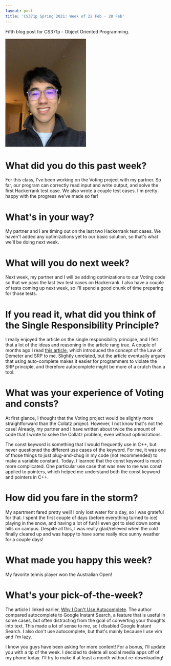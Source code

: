 ```yaml
---
layout: post
title: 'CS371p Spring 2021: Week of 22 Feb - 28 Feb'
---
```


Fifth blog post for CS371p - Object Oriented Programming.

<img src="/images/jesse-profile-photo-2.jpeg" alt="profile photo" width="50%"/>

# What did you do this past week?

For this class, I've been working on the Voting project with my partner. So far, our program can correctly read input and write output, and solve the first Hackerrank test case. We also wrote a couple test cases. I'm pretty happy with the progress we've made so far!

# What's in your way?

My partner and I are timing out on the last two Hackerrank test cases. We haven't added any optimizations yet to our basic solution, so that's what we'll be doing next week.

# What will you do next week?

Next week, my partner and I will be adding optimizations to our Voting code so that we pass the last two test cases on Hackerrank. I also have a couple of tests coming up next week, so I'll spend a good chunk of time preparing for those tests.

# If you read it, what did you think of the Single Responsibility Principle?

I really enjoyed the article on the single responsibility principle, and I felt that a lot of the ideas and reasoning in the article rang true. A couple of months ago I read [this article](https://blog.ircmaxell.com/2011/07/why-i-dont-use-autocomplete.html#:~:text=The%20Law%20of%20Demeter,-The%20Law%20of&text=That%20means%20that%20if%20your,return%20value%20of%20the%20object.), which introduced the concept of the Law of Demeter and SRP to me. Slightly unrelated, but the article eventually argues that using auto-complete makes it easier for programmers to violate the SRP principle, and therefore autocomplete might be more of a crutch than a tool.


# What was your experience of Voting and consts?

At first glance, I thought that the Voting project would be slightly more straightforward than the Collatz project. However, I not know that's not the case! Already, my partner and I have written about twice the amount of code that I wrote to solve the Collatz problem, even without optimizations. 

The const keyword is something that I would frequently use in C++, but never questioned the different use cases of the keyword. For me, it was one of those things to just plug-and-chug in my code (not recommended) to make a variable constant. Today, I learned that the const keyword is much more complicated. One particular use case that was new to me was const applied to pointers, which helped me understand both the const keyword and pointers in C++. 

# How did you fare in the storm?

My apartment fared pretty well! I only lost water for a day, so I was grateful for that. I spent the first couple of days (before everything turned to ice) playing in the snow, and having a lot of fun! I even got to sled down some hills on campus. Despite all this, I was really glad/relieved when the cold finally cleared up and was happy to have some really nice sunny weather for a couple days!

# What made you happy this week?

My favorite tennis player won the Australian Open!

# What's your pick-of-the-week?

The article I linked earlier, [Why I Don't Use Autocomplete](https://blog.ircmaxell.com/2011/07/why-i-dont-use-autocomplete.html#:~:text=The%20Law%20of%20Demeter,-The%20Law%20of&text=That%20means%20that%20if%20your,return%20value%20of%20the%20object.). The author compared autocomplete to Google Instant Search, a feature that is useful in some cases, but often distracting from the goal of converting your thoughts into text. This made a lot of sense to me, so I disabled Google Instant Search. I also don't use autocomplete, but that's mainly because I use vim and I'm lazy.

I know you guys have been asking for more content! For a bonus, I'll update you with a tip of the week. I decided to delete all social media apps off of my phone today. I'll try to make it at least a month without re-downloading!
